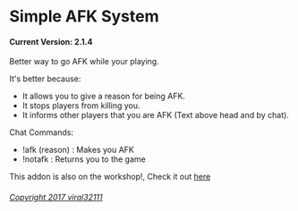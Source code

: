 Simple AFK System
==========
#### Current Version: 2.1.4

Better way to go AFK while your playing.

It's better because:
* It allows you to give a reason for being AFK.
* It stops players from killing you.
* It informs other players that you are AFK (Text above head and by chat).

Chat Commands:
* !afk (reason) : Makes you AFK
* !notafk : Returns you to the game

This addon is also on the workshop!, Check it out [here](http://steamcommunity.com)

###### [Copyright 2017 viral32111](https://github.com/viral32111/simple-afk-system/blob/master/LICENSE)
